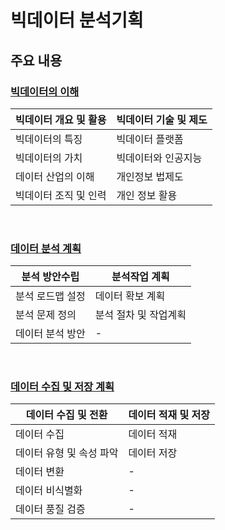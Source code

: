 # 빅데이터 분석기획
주요 내용
---
### [빅데이터의 이해](./01)

|빅데이터 개요 및 활용|빅데이터 기술 및 제도|
|-|-|
|빅데이터의 특징|빅데이터 플랫폼|
|빅데이터의 가치|빅데이터와 인공지능|
|데이터 산업의 이해|개인정보 법제도|
|빅데이터 조직 및 인력|개인 정보 활용| 

<Br>

### [데이터 분석 계획](./02)

|분석 방안수립|분석작업 계획|
|-|-|
|분석 로드맵 설정|데이터 확보 계획|
|분석 문제 정의|분석 절차 및 작업계획|
|데이터 분석 방안|-|

<Br>

### [데이터 수집 및 저장 계획](./03)

|데이터 수집 및 전환|데이터 적재 및 저장|
|-|-|
|데이터 수집|데이터 적재|
|데이터 유형 및 속성 파악|데이터 저장|
|데이터 변환|-|
|데이터 비식별화|-|
|데이터 풍질 검증|-|

<Br>
